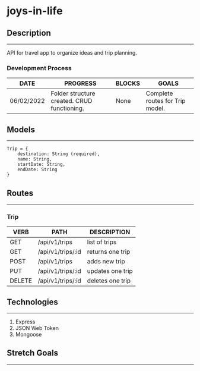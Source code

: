# joys-in-life

## Description
***

API for travel app to organize ideas and trip planning.

### Development Process
   DATE 		 | 		  PROGRESS     |     BLOCKS 		 |  	 GOALS     |
------------ | ----------------- | --------------- | ------------- |
06/02/2022 | Folder structure created. CRUD functioning. | None | Complete routes for Trip model. |

## Models
***

```
Trip = {
    destination: String (required),
    name: String,
    startDate: String,
    endDate: String
}
```

## Routes
***

### Trip
   VERB 		 | 		  PATH 		 |  	 DESCRIPTION
------------ | ------------- | -------------------
GET | /api/v1/trips | list of trips |
GET | /api/v1/trips/:id | returns one trip |
POST | /api/v1/trips | adds new trip |
PUT | /api/v1/trips/:id | updates one trip |
DELETE | /api/v1/trips/:id | deletes one trip |

## Technologies
***
1. Express
2. JSON Web Token
3. Mongoose

## Stretch Goals
***